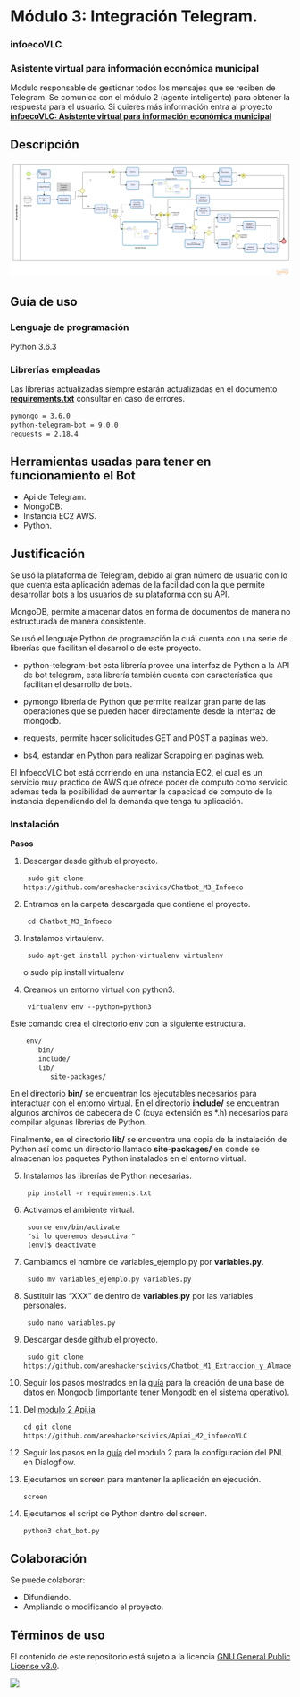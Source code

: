 # Módulo 3: Integración Telegram.
### **infoecoVLC**
### **Asistente virtual para información económica municipal**

Modulo responsable de gestionar todos los mensajes que se reciben de Telegram. Se comunica con el módulo 2 (agente inteligente) para obtener la respuesta para el usuario. Si quieres más información entra al proyecto **[infoecoVLC: Asistente virtual para información económica municipal](https://github.com/areahackerscivics/infoecoVLC)**

## Descripción

![Diseño de comunicacion](https://github.com/ricardocancar/chatbot_v1/blob/master/imagen/Diagrama_M3-ChatBot.png)


## Guía de uso

### Lenguaje de programación
Python 3.6.3

### Librerías empleadas
Las librerías actualizadas siempre estarán actualizadas en el documento [**requirements.txt**](./requirements.txt) consultar en caso de errores.

    pymongo = 3.6.0
    python-telegram-bot = 9.0.0
    requests = 2.18.4

## Herramientas usadas para tener en funcionamiento el Bot
- Api de Telegram.
- MongoDB.
- Instancia EC2 AWS.
- Python.

## Justificación

Se usó la plataforma de Telegram, debido al gran número de usuario con lo que cuenta esta aplicación ademas de la facilidad con la que permite desarrollar bots a los usuarios de su plataforma con su API. 

MongoDB, permite almacenar datos en forma de documentos de manera no estructurada de manera consistente.

Se usó el lenguaje Python  de programación la cuál cuenta con una serie de librerías que facilitan el desarrollo de este proyecto.

- python-telegram-bot esta librería provee una interfaz de Python a la API de bot telegram, esta librería también cuenta con característica que facilitan el desarrollo de bots.

- pymongo librería de Python que permite realizar gran parte de las operaciones que se pueden hacer directamente desde la interfaz de mongodb.

- requests, permite hacer solicitudes GET and POST a paginas web.

- bs4, estandar en Python para realizar Scrapping en paginas web.

El InfoecoVLC bot está corriendo en una instancia EC2, el cual es un servicio muy practico de AWS que ofrece poder de computo como servicio ademas teda la posibilidad de aumentar la capacidad de computo de la instancia dependiendo del la demanda que tenga tu aplicación.

### Instalación

**Pasos**
1. Descargar desde github el proyecto.

        sudo git clone https://github.com/areahackerscivics/Chatbot_M3_Infoeco

2. Entramos en la carpeta descargada que contiene el proyecto.

        cd Chatbot_M3_Infoeco

3. Instalamos virtaulenv.
        
        sudo apt-get install python-virtualenv virtualenv
   o
        sudo pip install virtualenv

4. Creamos un entorno virtual con python3. 
 
        virtualenv env --python=python3

Este comando crea el directorio env con la siguiente estructura.

        env/
           bin/
           include/
           lib/
              site-packages/

En el directorio **bin/** se encuentran los ejecutables necesarios para interactuar con el entorno virtual. 
En el directorio **include/** se encuentran algunos archivos de cabecera de C (cuya extensión es *.h) necesarios para compilar algunas librerías de Python.

Finalmente, en el directorio **lib/** se encuentra una copia de la instalación de Python así como un directorio llamado **site-packages/** en donde se almacenan los paquetes Python instalados en el entorno virtual.

5. Instalamos las librerías de Python necesarias.
    
        pip install -r requirements.txt

6. Activamos el ambiente virtual.
 
        source env/bin/activate
        "si lo queremos desactivar"
        (env)$ deactivate

7. Cambiamos el  nombre de variables_ejemplo.py por **variables.py**.

        sudo mv variables_ejemplo.py variables.py

8. Sustituir las “XXX” de dentro de **variables.py** por las variables personales.

        sudo nano variables.py

9. Descargar desde github el proyecto.
   
        sudo git clone https://github.com/areahackerscivics/Chatbot_M1_Extraccion_y_Almacenamiento

10. Seguir los pasos mostrados en la [guía](https://github.com/areahackerscivics/Chatbot_M1_Extraccion_y_Almacenamiento.) para la creación de una base de datos en Mongodb (importante tener Mongodb en el sistema operativo).
  
11. Del [modulo 2 Api.ia](https://github.com/areahackerscivics/Apiai_M2_infoecoVLC)
        
        cd git clone https://github.com/areahackerscivics/Apiai_M2_infoecoVLC

12. Seguir los pasos en la [guía](https://github.com/areahackerscivics/Apiai_M2_infoecoVLC) del modulo 2 para la configuración del PNL en Dialogflow.

13. Ejecutamos un screen para mantener la aplicación en ejecución.
       
        screen 

14. Ejecutamos el script de Python dentro del screen.
        
        python3 chat_bot.py


## Colaboración
Se puede colaborar:
- Difundiendo.
- Ampliando o modificando el proyecto.

## Términos de uso

El contenido de este repositorio está sujeto a la licencia [GNU General Public License v3.0](https://www.gnu.org/licenses/gpl-3.0.en.html).

![](https://www.gnu.org/graphics/gplv3-127x51.png)

